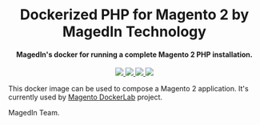 <h1 align="center">Dockerized PHP for Magento 2 by MagedIn Technology</h1>

<div align="center">
  <h4>MagedIn's docker for running a complete Magento 2 PHP installation.</h4>
  <a href="https://magento.com" target="_blank">
    <img src="https://img.shields.io/badge/magento-2.x an-red?style=for-the-badge&logo=magento"/>
  </a>
  <a href="https://adobe.com" target="_blank">
    <img src="https://img.shields.io/badge/product-red?style=for-the-badge&logo=adobe"/>
  </a>
  <a href="https://hub.docker.com/r/magedin/magento2-php" target="_blank">
    <img src="https://img.shields.io/docker/pulls/magedin/magento2-php?color=blue&style=for-the-badge"/>
  </a>
  <a href="https://hub.docker.com/r/magedin/magento2-php" target="_blank">
    <img src="https://img.shields.io/docker/cloud/build/magedin/magento2-php?color=blue&style=for-the-badge"/>
  </a>
</div>

This docker image can be used to compose a Magento 2 application. It's currently used by [Magento DockerLab](https://github.com/magedin/magento-dockerlab) project.

MagedIn Team.
